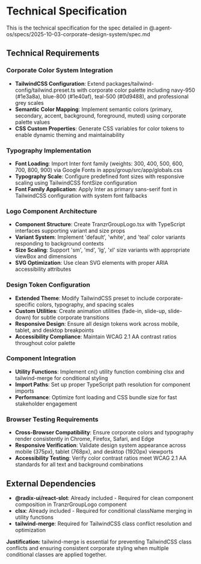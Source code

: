 # Technical Specification

This is the technical specification for the spec detailed in @.agent-os/specs/2025-10-03-corporate-design-system/spec.md

## Technical Requirements

### Corporate Color System Integration
- **TailwindCSS Configuration**: Extend packages/tailwind-config/tailwind.preset.ts with corporate color palette including navy-950 (#1e3a8a), blue-800 (#1e40af), teal-500 (#0d9488), and professional grey scales
- **Semantic Color Mapping**: Implement semantic colors (primary, secondary, accent, background, foreground, muted) using corporate palette values
- **CSS Custom Properties**: Generate CSS variables for color tokens to enable dynamic theming and maintainability

### Typography Implementation
- **Font Loading**: Import Inter font family (weights: 300, 400, 500, 600, 700, 800, 900) via Google Fonts in apps/group/src/app/globals.css
- **Typography Scale**: Configure predefined font sizes with responsive scaling using TailwindCSS fontSize configuration
- **Font Family Application**: Apply Inter as primary sans-serif font in TailwindCSS configuration with system font fallbacks

### Logo Component Architecture
- **Component Structure**: Create TranzrGroupLogo.tsx with TypeScript interfaces supporting variant and size props
- **Variant System**: Implement 'default', 'white', and 'teal' color variants responding to background contexts
- **Size Scaling**: Support 'sm', 'md', 'lg', 'xl' size variants with appropriate viewBox and dimensions
- **SVG Optimization**: Use clean SVG elements with proper ARIA accessibility attributes

### Design Token Configuration
- **Extended Theme**: Modify TailwindCSS preset to include corporate-specific colors, typography, and spacing scales
- **Custom Utilities**: Create animation utilities (fade-in, slide-up, slide-down) for subtle corporate transitions
- **Responsive Design**: Ensure all design tokens work across mobile, tablet, and desktop breakpoints
- **Accessibility Compliance**: Maintain WCAG 2.1 AA contrast ratios throughout color palette

### Component Integration
- **Utility Functions**: Implement cn() utility function combining clsx and tailwind-merge for conditional styling
- **Import Paths**: Set up proper TypeScript path resolution for component imports
- **Performance**: Optimize font loading and CSS bundle size for fast stakeholder engagement

### Browser Testing Requirements
- **Cross-Browser Compatibility**: Ensure corporate colors and typography render consistently in Chrome, Firefox, Safari, and Edge
- **Responsive Verification**: Validate design system appearance across mobile (375px), tablet (768px), and desktop (1920px) viewports
- **Accessibility Testing**: Verify color contrast ratios meet WCAG 2.1 AA standards for all text and background combinations

## External Dependencies

- **@radix-ui/react-slot**: Already included - Required for clean component composition in TranzrGroupLogo component
- **clsx**: Already included - Required for conditional className merging in utility functions
- **tailwind-merge**: Required for TailwindCSS class conflict resolution and optimization

**Justification:** tailwind-merge is essential for preventing TailwindCSS class conflicts and ensuring consistent corporate styling when multiple conditional classes are applied together.
